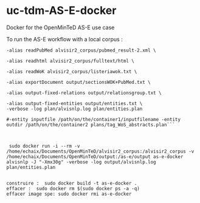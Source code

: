 # uc-tdm-AS-E-docker

Docker for the OpenMinTeD AS-E use case

To run the AS-E workflow with a local corpus :

```sudo docker run -i --rm -v /path/to/local/corpus:/path/on/the/container1 -v /path/to/where/you/want/the/output:/path/on/the/container2 openminted/uc-tdm-AS-E/docker alvisnlp -J "-Xmx30g" \
-alias readPubMed alvisir2_corpus/pubmed_result-2.xml \

-alias readhtml alvisir2_corpus/fulltext/html \

-alias readWoK alvisir2_corpus/listeriawok.txt \

-alias exportDocument output/sectionsWOK+PubMed.txt \

-alias output-fixed-relations output/relationsgroup.txt \

-alias output-fixed-entities output/entities.txt \
-verbose -log plan/alvisnlp.log plan/entities.plan

#-entity inputfile /path/on/the/container1/inputfilename -entity outdir /path/on/the/container2 plans/tag_WoS_abstracts.plan```



 sudo docker run -i --rm -v /home/echaix/Documents/OpenMinTeD/alvisir2_corpus:/alvisir2_corpus -v /home/echaix/Documents/OpenMinTeD/output:/as-e/output as-e-docker alvisnlp -J "-Xmx30g" -verbose -log output/alvisnlp.log plan/entities.plan 


construire :  sudo docker build -t as-e-docker .
effacer :  sudo docker rm $(sudo docker ps -a -q) 
effacer image spe: sudo docker rmi as-e-docker


